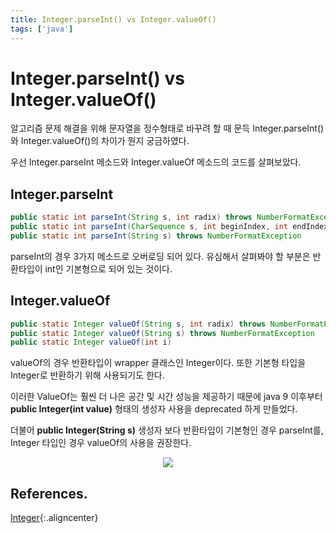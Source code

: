 ```yaml
---
title: Integer.parseInt() vs Integer.valueOf()
tags: ['java']
---
```


# Integer.parseInt() vs Integer.valueOf()

알고리즘 문제 해결을 위해 문자열을 정수형태로 바꾸려 할 때 문득 Integer.parseInt()와 Integer.valueOf()의 차이가 뭔지 궁금하였다.

우선 Integer.parseInt 메소드와 Integer.valueOf 메소드의 코드를 살펴보았다.

## Integer.parseInt

```java
public static int parseInt(String s, int radix) throws NumberFormatException
public static int parseInt(CharSequence s, int beginIndex, int endIndex, int radix) throws NumberFormatException
public static int parseInt(String s) throws NumberFormatException 
```

parseInt의 경우 3가지 메소드로 오버로딩 되어 있다. 유심해서 살펴봐야 할 부분은 반환타입이 int인 기본형으로 되어 있는 것이다.


## Integer.valueOf

```java
public static Integer valueOf(String s, int radix) throws NumberFormatException
public static Integer valueOf(String s) throws NumberFormatException
public static Integer valueOf(int i)
```

valueOf의 경우 반환타입이 wrapper 클래스인 Integer이다. 또한 기본형 타입을 Integer로 반환하기 위해 사용되기도 한다.

이러한 ValueOf는 훨씬 더 나은 공간 및 시간 성능을 제공하기 때문에 java 9 이후부터 **public Integer(int value)** 형태의 생성자 사용을 deprecated 하게 만들었다.

더불어 **public Integer(String s)** 생성자 보다 반환타입이 기본형인 경우 parseInt를, Integer 타입인 경우 valueOf의 사용을 권장한다. 

<p align='center'>
    <img src='https://user-images.githubusercontent.com/59357153/134804172-358fbf0b-1653-4ae0-a4f9-bf9c80383d15.png'>
</p>

## References.

[Integer](https://docs.oracle.com/en/java/javase/11/docs/api/java.base/java/lang/Integer.html){:.aligncenter}

<TagLinks />